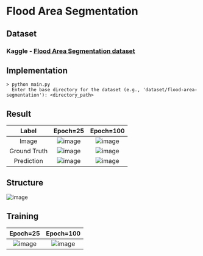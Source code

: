 # Flood Area Segmentation

## Dataset

### Kaggle - [Flood Area Segmentation dataset](https://www.kaggle.com/datasets/faizalkarim/flood-area-segmentation/data)

## Implementation
 
    > python main.py
      Enter the base directory for the dataset (e.g., 'dataset/flood-area-segmentation'): <directory_path>

## Result

|Label|Epoch=25|Epoch=100|
|:-:|:-:|:--:|
|Image|![image](https://github.com/user-attachments/assets/d3fc202b-d875-4351-b9a6-b521e028a419)|![image](https://github.com/user-attachments/assets/d3fc202b-d875-4351-b9a6-b521e028a419)|
|Ground Truth|![image](https://github.com/user-attachments/assets/e917368e-0816-48d9-82ad-f1697aba7d7d)|![image](https://github.com/user-attachments/assets/e917368e-0816-48d9-82ad-f1697aba7d7d)|
|Prediction|![image](https://github.com/user-attachments/assets/5337a4ab-eac0-4e33-9d83-1979623e7683)|![image](https://github.com/user-attachments/assets/e739bc8d-ecd6-4add-b575-d13e56dfbed0)|

## Structure
![image](https://github.com/user-attachments/assets/08c1aedf-3d1d-4189-9208-3bfb5259cc07)


## Training

|Epoch=25|Epoch=100|
|:--:|:--:|
|![image](https://github.com/user-attachments/assets/affae839-e382-486f-b09b-394458e8fb52)|![image](https://github.com/user-attachments/assets/461a2fa6-17a8-4e4e-99b9-abb0d1f905b6)|
